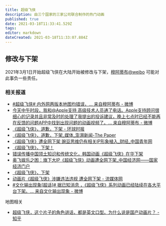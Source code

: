 ```yaml
---
title: 超级飞侠
description: 由三个国家的三家公司联合制作的热门动画
published: true
date: 2021-03-18T11:33:41.529Z
tags: 
editor: markdown
dateCreated: 2021-03-18T11:33:07.884Z
---
```


## 修改与下架

2021年3月1日开始超级飞侠在大陆开始被修改与下架，[穆阿蒂布@weibo](https://archive.is/zxDPy "https://weibo.com/ChinaCS7") 可能对此事负一些责任。

### 相关报道

+ [\#超级飞侠# 内外网两版本地图均错误，... 来自穆阿蒂布 - 微博](https://archive.is/5sHMa "http://weibo.com/6716693891/K3SOI7ESZ")
+ [今天中午时段，我和@Apple支持 高级技术人员通了电话。Apple支持顾问很细心的记录并且非常及时的处理了我提出的投诉建议，晚上七点时已经不能再在反馈的问题APP中找到出现问题的动画视频了。... 来自穆阿蒂布 - 微博](https://archive.is/dBY7T)
+ [《超级飞侠》，道歉，下架 - 环球时报](https://archive.is/f51ID "https://mp.weixin.qq.com/s?__biz=MjM5MDk1NzQzMQ==&mid=2653430456&idx=8&sn=a74d8481e2cab354c76e9633620e4683&chksm=bd6068a08a17e1b6b656d6c77620f544a201fc526c433d4c43c0fbe9086ee4504cafb44cf86d")
+ [《超级飞侠》，道歉，下架_媒体_澎湃新闻-The Paper](https://web.archive.org/web/20210318084505/https://www.thepaper.cn/newsDetail_forward_11743687)
+ [《超级飞侠》遭全网下架 豌豆思维仍有相关IP形象植入_财经_中国青年网](https://archive.is/y9XTL)
+ [《超级飞侠》，下架！](https://web.archive.org/web/20210318105112/https://m.gmw.cn/2021-03/14/content_1302163980.htm)
+ [错误传播中国领土知识和传统文化，韩国动画《超级飞侠》在华下架](https://archive.is/w4DSn "https://world.huanqiu.com/article/42HiHeCLQWL")
+ [奥飞娱乐之困：旗下大IP《超级飞侠》动画遭全网下架_中国经济网——国家经济门户](https://archive.is/48deI "http://finance.ce.cn/stock/gsgdbd/202103/15/t20210315_36382573.shtml")
+ [《超级飞侠》，下架](https://web.archive.org/web/20210318112102/https://posts.careerengine.us/p/604ef7c2e9a7c877a51fa658)
+ [动画片《超级飞侠》涉嫌违法违规 遭全网下架 - 流媒体网](https://web.archive.org/web/20210318111947/https://lmtw.com/mzw/content/detail/id/198791)
+ [\#文化输出现象[超话]# 据已知消息 ，《超级飞侠》系列动画已经陆续在各大平台下架。... 来自文化输出现象 - 微博](https://archive.is/ZrVQa "https://weibo.com/7562835189/K4CdbB2Xp")

地图相关

+ [超级飞侠，这个片子的角色讲话，都是英文口型。为什么说是国产动画片？ - 知乎](https://web.archive.org/web/20210318105512/https://www.zhihu.com/question/31507316)
